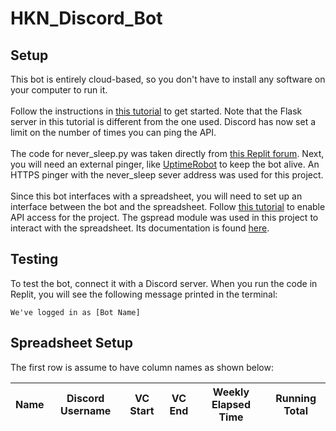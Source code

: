 # HKN_Discord_Bot

## Setup
This bot is entirely cloud-based, so you don't have to install any software on your computer to run it. <br /> <br />
Follow the instructions in [this tutorial](https://www.freecodecamp.org/news/create-a-discord-bot-with-python/) to get started. Note that the Flask server in this tutorial is different from the one used. Discord has now set a limit on the number of times you can ping the API. <br /> <br />
The code for never_sleep.py was taken directly from [this Replit forum](https://repl.it/talk/ask/Uptime-Robot-not-working-with-Discord-Cloudflare/49491). Next, you will need an external pinger, like [UptimeRobot](https://uptimerobot.com/) to keep the bot alive. An HTTPS pinger with the never_sleep sever address was used for this project. <br /> <br />
Since this bot interfaces with a spreadsheet, you will need to set up an interface between the bot and the spreadsheet. Follow [this tutorial](https://gspread.readthedocs.io/en/latest/oauth2.html#enable-api-access) to enable API access for the project. The gspread module was used in this project to interact with the spreadsheet. Its documentation is found [here](https://github.com/burnash/gspread).

## Testing
To test the bot, connect it with a Discord server. When you run the code in Replit, you will see the following message printed in the terminal:

`We've logged in as [Bot Name]`

## Spreadsheet Setup
The first row is assume to have column names as shown below:

| Name | Discord Username | VC Start | VC End | Weekly Elapsed Time | Running Total |
| ---- | ---------------- | -------- | ------ | ------------------- | ------------- |
